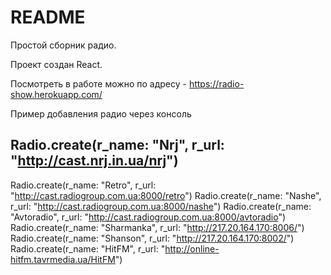 # README

Простой сборник радио.

Проект создан React.

Посмотреть в работе можно по адресу - https://radio-show.herokuapp.com/
 
Пример добавления радио через консоль

Radio.create(r_name: "Nrj", r_url: "http://cast.nrj.in.ua/nrj")
-
Radio.create(r_name: "Retro", r_url: "http://cast.radiogroup.com.ua:8000/retro")
Radio.create(r_name: "Nashe", r_url: "http://cast.radiogroup.com.ua:8000/nashe")
Radio.create(r_name: "Avtoradio", r_url: "http://cast.radiogroup.com.ua:8000/avtoradio")
Radio.create(r_name: "Sharmanka", r_url: "http://217.20.164.170:8006/")
Radio.create(r_name: "Shanson", r_url: "http://217.20.164.170:8002/")
Radio.create(r_name: "HitFM", r_url: "http://online-hitfm.tavrmedia.ua/HitFM")
